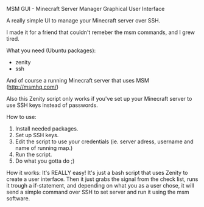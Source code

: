 MSM GUI - Minecraft Server Manager Graphical User Interface

A really simple UI to manage your Minecraft server over SSH.

I made it for a friend that couldn't remeber the msm commands, and I grew tired.

What you need (Ubuntu packages):
* zenity
* ssh

And of course a running Minecraft server that uses MSM (http://msmhq.com/)

Also this Zenity script only works if you've set up your Minecraft server to use SSH keys instead of passwords.

How to use:
1. Install needed packages.
2. Set up SSH keys.
3. Edit the script to use your credentials (ie. server adress, username and name of running map.)
4. Run the script.
5. Do what you gotta do ;)

How it works:
It's REALLY easy! It's just a bash script that uses Zenity to create a user interface. Then it just grabs the signal from the check list, runs it trough a if-statement, and depending on what you as a user chose, it will send a simple command over SSH to set server and run it using the msm software.
